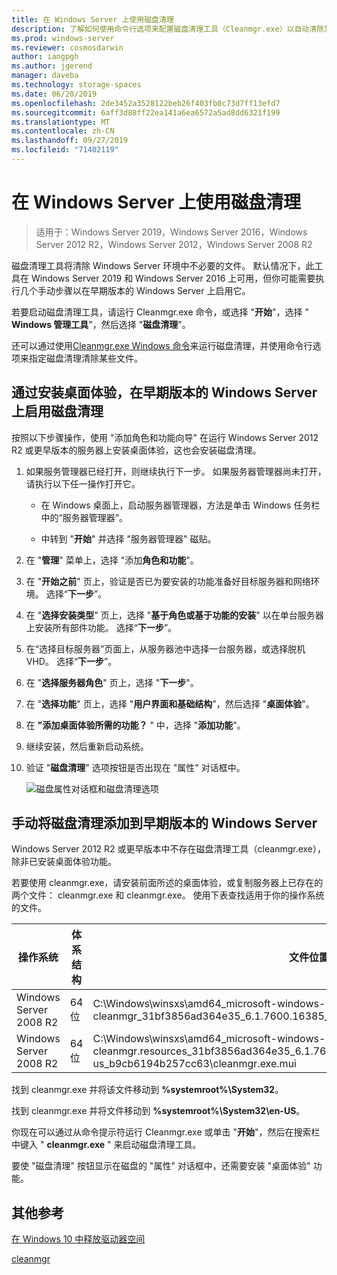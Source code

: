 ```yaml
---
title: 在 Windows Server 上使用磁盘清理
description: 了解如何使用命令行选项来配置磁盘清理工具（Cleanmgr.exe）以自动清除某些文件。
ms.prod: windows-server
ms.reviewer: cosmosdarwin
author: iangpgh
ms.author: jgerend
manager: daveba
ms.technology: storage-spaces
ms.date: 06/20/2019
ms.openlocfilehash: 2de3452a3528122beb26f403fb0c73d7ff13efd7
ms.sourcegitcommit: 6aff3d88ff22ea141a6ea6572a5ad8dd6321f199
ms.translationtype: MT
ms.contentlocale: zh-CN
ms.lasthandoff: 09/27/2019
ms.locfileid: "71402119"
---
```

# <a name="using-disk-cleanup-on-windows-server"></a>在 Windows Server 上使用磁盘清理

> 适用于：Windows Server 2019，Windows Server 2016，Windows Server 2012 R2，Windows Server 2012，Windows Server 2008 R2

磁盘清理工具将清除 Windows Server 环境中不必要的文件。 默认情况下，此工具在 Windows Server 2019 和 Windows Server 2016 上可用，但你可能需要执行几个手动步骤以在早期版本的 Windows Server 上启用它。

若要启动磁盘清理工具，请运行 Cleanmgr.exe 命令，或选择 "**开始**"，选择 " **Windows 管理工具**"，然后选择 "**磁盘清理**"。

还可以通过使用[Cleanmgr.exe Windows 命令](../../administration/windows-commands/cleanmgr.md)来运行磁盘清理，并使用命令行选项来指定磁盘清理清除某些文件。

## <a name="enable-disk-cleanup-on-an-earlier-version-of-windows-server-by-installing-the-desktop-experience"></a>通过安装桌面体验，在早期版本的 Windows Server 上启用磁盘清理

按照以下步骤操作，使用 "添加角色和功能向导" 在运行 Windows Server 2012 R2 或更早版本的服务器上安装桌面体验，这也会安装磁盘清理。

1. 如果服务管理器已经打开，则继续执行下一步。 如果服务器管理器尚未打开，请执行以下任一操作打开它。

   - 在 Windows 桌面上，启动服务器管理器，方法是单击 Windows 任务栏中的“服务器管理器”。

   - 中转到 "**开始**" 并选择 "服务器管理器" 磁贴。

1. 在 "**管理**" 菜单上，选择 "添加**角色和功能**"。

1. 在 "**开始之前**" 页上，验证是否已为要安装的功能准备好目标服务器和网络环境。 选择“**下一步**”。

1. 在 "**选择安装类型**" 页上，选择 "**基于角色或基于功能的安装**" 以在单台服务器上安装所有部件功能。 选择“**下一步**”。

1. 在“选择目标服务器”页面上，从服务器池中选择一台服务器，或选择脱机 VHD。 选择“**下一步**”。

1. 在 "**选择服务器角色**" 页上，选择 "**下一步**"。

1. 在 "**选择功能**" 页上，选择 "**用户界面和基础结构**"，然后选择 "**桌面体验**"。

1. 在 **"添加桌面体验所需的功能？** " 中，选择 "**添加功能**"。

1. 继续安装，然后重新启动系统。

1. 验证 "**磁盘清理**" 选项按钮是否出现在 "属性" 对话框中。

   ![磁盘属性对话框和磁盘清理选项](media/diskpropswcleanup.png)

## <a name="manually-add-disk-cleanup-to-an-earlier-version-of-windows-server"></a>手动将磁盘清理添加到早期版本的 Windows Server

Windows Server 2012 R2 或更早版本中不存在磁盘清理工具（cleanmgr.exe），除非已安装桌面体验功能。

若要使用 cleanmgr.exe，请安装前面所述的桌面体验，或复制服务器上已存在的两个文件： cleanmgr.exe 和 cleanmgr.exe。 使用下表查找适用于你的操作系统的文件。

| 操作系统  | 体系结构  | 文件位置  |
| ----------------- | -------------- | --------------- |
| Windows Server 2008 R2 | 64 位 | C:\Windows\winsxs\amd64_microsoft-windows-cleanmgr_31bf3856ad364e35_6.1.7600.16385_none_c9392808773cd7da\cleanmgr.exe 
| Windows Server 2008 R2 | 64 位 | C:\Windows\winsxs\amd64_microsoft-windows-cleanmgr.resources_31bf3856ad364e35_6.1.7600.16385_en-us_b9cb6194b257cc63\cleanmgr.exe.mui |

找到 cleanmgr.exe 并将该文件移动到 **%systemroot%\System32**。

找到 cleanmgr.exe 并将文件移动到 **%systemroot%\System32\en-US**。

你现在可以通过从命令提示符运行 Cleanmgr.exe 或单击 "**开始**"，然后在搜索栏中键入 " **cleanmgr.exe** " 来启动磁盘清理工具。

要使 "磁盘清理" 按钮显示在磁盘的 "属性" 对话框中，还需要安装 "桌面体验" 功能。

## <a name="additional-references"></a>其他参考

[在 Windows 10 中释放驱动器空间](https://support.microsoft.com/en-us/help/12425/windows-10-free-up-drive-space)

[cleanmgr](../../administration/windows-commands/cleanmgr.md)

